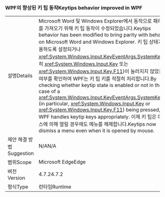 ### <a name="keytips-behavior-improved-in-wpf"></a><span data-ttu-id="0940b-101">WPF의 향상된 키 팁 동작</span><span class="sxs-lookup"><span data-stu-id="0940b-101">Keytips behavior improved in WPF</span></span>

|   |   |
|---|---|
|<span data-ttu-id="0940b-102">설명</span><span class="sxs-lookup"><span data-stu-id="0940b-102">Details</span></span>|<span data-ttu-id="0940b-103">Microsoft Word 및 Windows Explorer에서 동작으로 패리티를 가져오기 위해 키 팁 동작이 수정되었습니다.</span><span class="sxs-lookup"><span data-stu-id="0940b-103">Keytips behavior has been modified to bring parity with behavior on Microsoft Word and Windows Explorer.</span></span> <span data-ttu-id="0940b-104">키 팁 상태가 사용하도록 설정되거나 <xref:System.Windows.Input.KeyEventArgs.SystemKey>(특히 <xref:System.Windows.Input.Key> 또는 <xref:System.Windows.Input.Key.F11>)이 눌러지지 않았는지 여부를 확인하여 WPF는 키 팁 키를 적절히 처리합니다.</span><span class="sxs-lookup"><span data-stu-id="0940b-104">By checking whether keytip state is enabled or not in the case of a <xref:System.Windows.Input.KeyEventArgs.SystemKey> (in particular, <xref:System.Windows.Input.Key> or <xref:System.Windows.Input.Key.F11>) being pressed, WPF handles keytip keys appropriately.</span></span> <span data-ttu-id="0940b-105">이제 키 팁은 마우스에 의해 열릴 경우에도 메뉴를 해제합니다.</span><span class="sxs-lookup"><span data-stu-id="0940b-105">Keytips now dismiss a menu even when it is opened by mouse.</span></span>|
|<span data-ttu-id="0940b-106">제안 해결 방법</span><span class="sxs-lookup"><span data-stu-id="0940b-106">Suggestion</span></span>|<span data-ttu-id="0940b-107">N/A</span><span class="sxs-lookup"><span data-stu-id="0940b-107">N/A</span></span>|
|<span data-ttu-id="0940b-108">범위</span><span class="sxs-lookup"><span data-stu-id="0940b-108">Scope</span></span>|<span data-ttu-id="0940b-109">Microsoft Edge</span><span class="sxs-lookup"><span data-stu-id="0940b-109">Edge</span></span>|
|<span data-ttu-id="0940b-110">버전</span><span class="sxs-lookup"><span data-stu-id="0940b-110">Version</span></span>|<span data-ttu-id="0940b-111">4.7.2</span><span class="sxs-lookup"><span data-stu-id="0940b-111">4.7.2</span></span>|
|<span data-ttu-id="0940b-112">형식</span><span class="sxs-lookup"><span data-stu-id="0940b-112">Type</span></span>|<span data-ttu-id="0940b-113">런타임</span><span class="sxs-lookup"><span data-stu-id="0940b-113">Runtime</span></span>|

